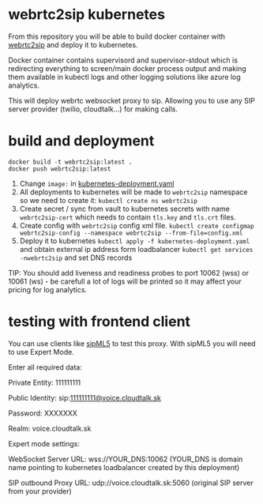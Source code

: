 # webrtc2sip kubernetes

From this repository you will be able to build docker container with [webrtc2sip](https://github.com/DoubangoTelecom/webrtc2sip) and deploy it to kubernetes.

Docker container contains supervisord and supervisor-stdout which is redirecting everything to screen/main docker process output and making them available in kubectl logs and other logging solutions like azure log analytics.

This will deploy webrtc websocket proxy to sip. Allowing you to use any SIP server provider (twilio, cloudtalk...) for making calls.

# build and deployment

```
docker build -t webrtc2sip:latest .
docker push webrtc2sip:latest
```

1. Change `image:` in [kubernetes-deployment.yaml](kubernetes-deployment.yaml)
2. All deployments to kubernetes will be made to `webrtc2sip` namespace so we need to create it: `kubectl create ns webrtc2sip`
3. Create secret / sync from vault to kubernetes secrets with name `webrtc2sip-cert` which needs to contain `tls.key` and `tls.crt` files.
4. Create config with `webrtc2sip` config xml file. `kubectl create configmap webrtc2sip-config --namespace webrtc2sip --from-file=config.xml`
5. Deploy it to kubernetes `kubectl apply -f kubernetes-deployment.yaml` and obtain external ip address form loadbalancer `kubectl get services -nwebrtc2sip` and set DNS records

TIP: You should add liveness and readiness probes to port 10062 (wss) or 10061 (ws) - be carefull a lot of logs will be printed so it may affect your pricing for log analytics.

# testing with frontend client

You can use clients like [sipML5](https://www.doubango.org/sipml5/call.htm?svn=252#) to test this proxy. 
With sipML5 you will need to use Expert Mode.


Enter all required data:


Private Entity: 111111111

Public Identity:  sip:111111111@voice.cloudtalk.sk

Password: XXXXXXX

Realm: voice.cloudtalk.sk



Expert mode settings:


WebSocket Server URL:  wss://YOUR_DNS:10062    (YOUR_DNS is domain name pointing to kubernetes loadbalancer created by this deployment)

SIP outbound Proxy URL: udp://voice.cloudtalk.sk:5060      (original SIP server from your provider)